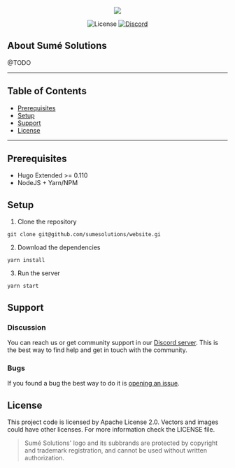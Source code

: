<p align="center">
  <a href="https://sume.solutions">
    <img src=".github/logo.png" />
  </a>
</p>

<p align="center">
  <img alt="License" src="https://img.shields.io/github/license/sumesolutions/website">
  <a href="https://discord.gg/Yh9q9cd">
    <img alt="Discord" src="https://img.shields.io/discord/726500188021063682">
  </a>
</p>

## About Sumé Solutions

@TODO

---

## Table of Contents

- [Prerequisites](#prerequisites)
- [Setup](#setup)
- [Support](#support)
- [License](#license)

---

## Prerequisites

- Hugo Extended >= 0.110
- NodeJS + Yarn/NPM

## Setup

1. Clone the repository
```
git clone git@github.com/sumesolutions/website.gi
```

2. Download the dependencies

```
yarn install
```

3. Run the server
```
yarn start
```

## Support

### Discussion

You can reach us or get community support in our [Discord server](https://discord.gg/Yh9q9cd).
This is the best way to find help and get in touch with the community.

### Bugs

If you found a bug the best way to do it is [opening an issue](https://github.com/sumesolutions/website/issues).

## License

This project code is licensed by Apache License 2.0. Vectors and images could have other licenses. For more information check the LICENSE file.

> Sumé Solutions' logo and its subbrands are protected by copyright and trademark registration, and cannot be used without written authorization.